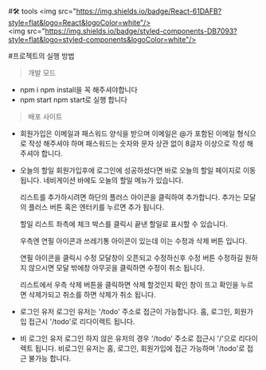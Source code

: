 #🛠 tools
<img src="https://img.shields.io/badge/React-61DAFB?style=flat&logo=React&logoColor=white"/>
<img src="https://img.shields.io/badge/styled-components-DB7093?style=flat&logo=styled-components&logoColor=white"/>

#프로젝트의 실행 방법

> 개발 모드

- npm i
  npm install을 꼭 해주셔야합니다
- npm start
  npm start로 실행 합니다

> 배포 사이트

- 회원가입은 이메일과 패스워드 양식을 받으며
  이메일은 @가 포함된 이메일 형식으로 작성 해주셔야 하며
  패스워드는 숫자와 문자 상관 없이 8글자 이상으로 작성 해주셔야 합니다.

- 오늘의 할일
  회원가입후에 로그인에 성공하셨다면 바로 오늘의 할일 페이지로 이동 됩니다. 네비게이션 바에도 오늘의 할일 메뉴가 있습니다.

  리스트를 추가하시려면 하단의 플러스 아이콘을 클릭하여 추가합니다. 추가는 모달의 플러스 버튼 혹은 엔터키를 누르면 추가 됩니다.

  할일 리스트 좌측에 체크 박스를 클릭시 끝낸 할일로 표시할 수 있습니다.

  우측엔 연필 아이콘과 쓰레기통 아이콘이 있는데 이는 수정과 삭제 버튼 입니다.

  연필 아이콘을 클릭시 수정 모달창이 오픈되고 수정하신후 수정 버튼 수정하길 원하지 않으시면 모달 밖에창 아무곳을 클릭하면 수정이 취소 됩니다.

  리스트에서 우측 삭제 버튼을 클릭하면 삭제 할것인지 확인 창이 뜨고 확인을 누르면 삭제가되고 취소를 하면 삭제가 취소 됩니다.

- 로그인 유저
  로그인 유저는 '/todo' 주소로 접근이 가능합니다.
  홈, 로그인, 회원가입 접근시 '/todo'로 리다이렉트 됩니다.

- 비 로그인 유저
  로그인 하지 않은 유저의 경우 '/todo' 주소로 접근시 '/'으로 리다이렉트 됩니다.
  비로그인 유저는 홈, 로그인, 회원가입에 접근 가능하며 '/todo'로 접근 불가능 합니다.
